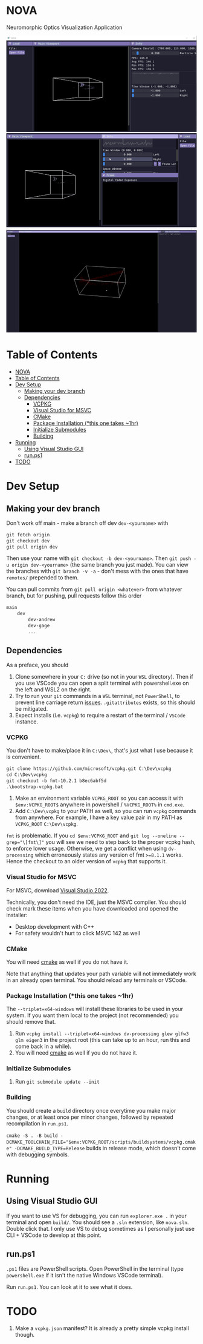 # NOVA
Neuromorphic Optics Visualization Application

![basic image of nova](docs/img/NOVA_basic.png)
![gif of nova with DCE](docs/img/NOVA_DCE.gif)
![gif of nova moving](docs/img/NOVA_bb.gif)

# Table of Contents
- [NOVA](#nova)
- [Table of Contents](#table-of-contents)
- [Dev Setup](#dev-setup)
  - [Making your dev branch](#making-your-dev-branch)
  - [Dependencies](#dependencies)
    - [VCPKG](#vcpkg)
    - [Visual Studio for MSVC](#visual-studio-for-msvc)
    - [CMake](#cmake)
    - [Package Installation (\*this one takes ~1hr)](#package-installation-this-one-takes-1hr)
    - [Initialize Submodules](#initialize-submodules)
    - [Building](#building)
- [Running](#running)
  - [Using Visual Studio GUI](#using-visual-studio-gui)
  - [run.ps1](#runps1)
- [TODO](#todo)

# Dev Setup
## Making your dev branch
Don't work off main - make a branch off dev `dev-<yourname>` with
```
git fetch origin
git checkout dev
git pull origin dev
```
Then use your name with `git checkout -b dev-<yourname>`. Then `git push -u origin dev-<yourname>` (the same branch you just made). You can view the branches with `git branch -v -a` - don't mess with the ones that have `remotes/` prepended to them.

You can pull commits from `git pull origin <whatever>` from whatever branch, but for pushing, pull requests follow this order
```
main
    dev
        dev-andrew
        dev-gage
        ...
```

## Dependencies
As a preface, you should
1. Clone somewhere in your `C:` drive (so not in your `WSL` directory). Then if you use VSCode you can open a split terminal with powershell.exe on the left and WSL2 on the right.
2. Try to run your `git` commands in a `WSL` terminal, not `PowerShell`, to prevent line carriage return [issues](https://docs.github.com/en/get-started/git-basics/configuring-git-to-handle-line-endings#re-normalizing-a-repository). `.gitattributes` exists, so this should be mitigated.
3. Expect installs (i.e. `vcpkg`) to require a restart of the terminal / `VSCode` instance.

### VCPKG
You don't have to make/place it in `C:\Dev\`, that's just what I use because it is convenient.
```
git clone https://github.com/microsoft/vcpkg.git C:\Dev\vcpkg
cd C:\Dev\vcpkg
git checkout -b fmt-10.2.1 b8ec6abf5d
.\bootstrap-vcpkg.bat
```

1. Make an environment variable `VCPKG_ROOT` so you can access it with `$env:VCPKG_ROOT$` anywhere in powershell / `%VCPKG_ROOT%` in `cmd.exe`.
2. Add `C:\Dev\vcpkg` to your PATH as well, so you can run `vcpkg` commands from anywhere. For example, I have a key value pair in my PATH as `VCPKG_ROOT` `C:\Dev\vcpkg`.

`fmt` is problematic. If you `cd $env:VCPKG_ROOT` and `git log --oneline --grep="\[fmt\]"` you will see we need to step back to the proper vcpkg hash, to enforce lower usage. Otherwise, we get a conflict when using `dv-processing` which erroneously states any version of fmt `>=8.1.1` works. Hence the checkout to an older version of `vcpkg` that supports it.

### Visual Studio for MSVC
For MSVC, download [Visual Studio 2022](https://visualstudio.microsoft.com/downloads/).

Technically, you don't need the IDE, just the MSVC compiler. You should check mark these items when you have downloaded and opened the installer:
- Desktop development with C++
- For safety wouldn't hurt to click MSVC 142 as well

### CMake
You will need [cmake](https://cmake.org/download/) as well if you do not have it.

Note that anything that updates your path variable will not immediately work in an already open terminal. You should reload any terminals or VSCode.

### Package Installation (*this one takes ~1hr)
The `--triplet=x64-windows` will install these libraries to be used in your system. If you want them local to the project (not recommended) you should remove that. 

1. Run `vcpkg install --triplet=x64-windows dv-processing glew glfw3 glm eigen3` in the project root (this can take up to an hour, run this and come back in a while).
2. You will need [cmake](https://cmake.org/download/) as well if you do not have it.

### Initialize Submodules
1. Run `git submodule update --init`

### Building
You should create a `build` directory once everytime you make major changes, or at least once per minor changes, followed by repeated recompilation in `run.ps1`.

`cmake -S . -B build -DCMAKE_TOOLCHAIN_FILE="$env:VCPKG_ROOT/scripts/buildsystems/vcpkg.cmake" -DCMAKE_BUILD_TYPE=Release` builds in release mode, which doesn't come with debugging symbols.

# Running
## Using Visual Studio GUI
If you want to use VS for debugging, you can run `explorer.exe .` in your terminal and open `build/`. You should see a `.sln` extension, like `nova.sln`. Double click that. I only use VS to debug sometimes as I personally just use CLI + VSCode to develop at this point.

## run.ps1
`.ps1` files are PowerShell scripts. Open PowerShell in the terminal (type `powershell.exe` if it isn't the native Windows VSCode terminal).

Run `run.ps1`. You can look at it to see what it does.

# TODO
1. Make a `vcpkg.json` manifest? It is already a pretty simple vcpkg install though.